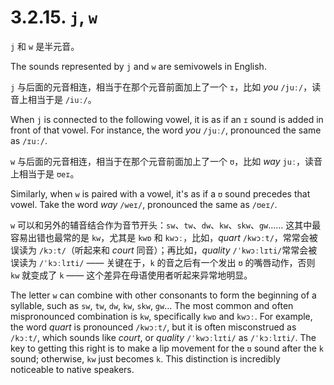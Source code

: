 # 3.2.15. `j`, `w`

`j` 和 `w` 是半元音。

The sounds represented by `j` and `w` are semivowels in English.

`j` 与后面的元音相连，相当于在那个元音前面加上了一个 `ɪ`，比如 *you* `/juː/`，读音上相当于是 `/iuː/`。

When `j` is connected to the following vowel, it is as if an `ɪ` sound is added in front of that vowel. For instance, the word *you* `/juː/`, pronounced the same as `/ɪuː/`.

`w` 与后面的元音相连，相当于在那个元音前面加上了一个 `ʊ`，比如 *way* `juː`，读音上相当于是 `ʊeɪ`。

Similarly, when `w` is paired with a vowel, it's as if a `ʊ` sound precedes that vowel. Take the word *way* `/weɪ/`, pronounced the same as `/ʊeɪ/`.

`w` 可以和另外的辅音结合作为音节开头：`sw`、`tw`、`dw`、`kw`、`skw`、`gw`…… 这其中最容易出错也最常的是 `kw`，尤其是 `kwɒ` 和 `kwɔː`，比如，*quart* `/kwɔːt/`，常常会被误读为 `/kɔːt/`（听起来和 *court* 同音）；再比如，*quality* `/ˈkwɔːlɪti/`常常会被误读为 `/ˈkɔːlɪti/` —— 关键在于，`k` 的音之后有一个发出 `ʊ` 的嘴唇动作，否则 `kw` 就变成了 `k` —— 这个差异在母语使用者听起来异常地明显。

The letter `w` can combine with other consonants to form the beginning of a syllable, such as `sw`, `tw`, `dw`, `kw`, `skw`, `gw`… The most common and often mispronounced combination is `kw`, specifically `kwɒ` and `kwɔː`. For example, the word *quart* is pronounced `/kwɔːt/`, but it is often misconstrued as `/kɔːt/`, which sounds like *court*, or *quality* `/ˈkwɔːlɪti/` as `/ˈkɔːlɪti/`. The key to getting this right is to make a lip movement for the `ʊ` sound after the `k` sound; otherwise, `kw` just becomes `k`. This distinction is incredibly noticeable to native speakers.
